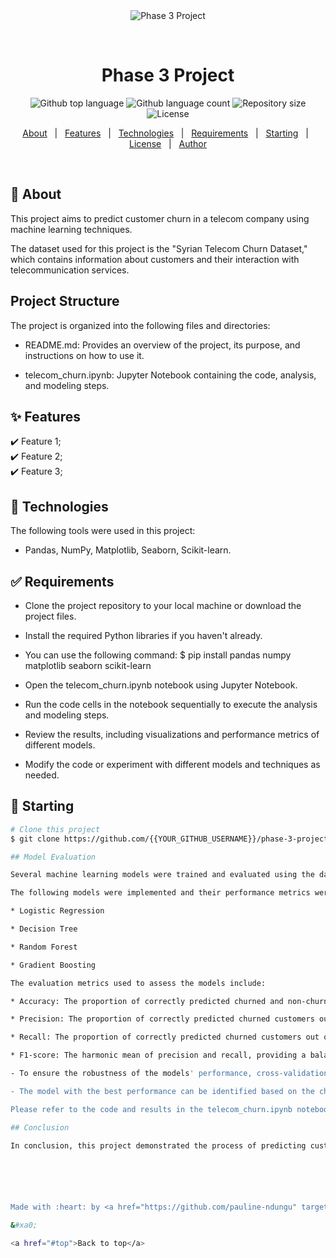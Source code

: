 <div align="center" id="top"> 
  <img src="./.github/app.gif" alt="Phase 3 Project" />

  &#xa0;


</div>

<h1 align="center">Phase 3 Project</h1>

<p align="center">
  <img alt="Github top language" src="https://img.shields.io/github/languages/top/{{YOUR_GITHUB_USERNAME}}/phase-3-project?color=56BEB8">

  <img alt="Github language count" src="https://img.shields.io/github/languages/count/{{YOUR_GITHUB_USERNAME}}/phase-3-project?color=56BEB8">

  <img alt="Repository size" src="https://img.shields.io/github/repo-size/{{YOUR_GITHUB_USERNAME}}/phase-3-project?color=56BEB8">

  <img alt="License" src="https://img.shields.io/github/license/{{YOUR_GITHUB_USERNAME}}/phase-3-project?color=56BEB8">

  <!-- <img alt="Github issues" src="https://img.shields.io/github/issues/{{YOUR_GITHUB_USERNAME}}/phase-3-project?color=56BEB8" /> -->

  <!-- <img alt="Github forks" src="https://img.shields.io/github/forks/{{YOUR_GITHUB_USERNAME}}/phase-3-project?color=56BEB8" /> -->

  <!-- <img alt="Github stars" src="https://img.shields.io/github/stars/{{YOUR_GITHUB_USERNAME}}/phase-3-project?color=56BEB8" /> -->
</p>

<!-- Status -->

<!-- <h4 align="center"> 
	🚧  Phase 3 Project 🚀 Under construction...  🚧
</h4> 

<hr> -->

<p align="center">
  <a href="#dart-about">About</a> &#xa0; | &#xa0; 
  <a href="#sparkles-features">Features</a> &#xa0; | &#xa0;
  <a href="#rocket-technologies">Technologies</a> &#xa0; | &#xa0;
  <a href="#white_check_mark-requirements">Requirements</a> &#xa0; | &#xa0;
  <a href="#checkered_flag-starting">Starting</a> &#xa0; | &#xa0;
  <a href="#memo-license">License</a> &#xa0; | &#xa0;
  <a href="https://github.com/{{pauline-ndungu}}" target="_blank">Author</a>
</p>

<br>

## :dart: About ##


This project aims to predict customer churn in a telecom company using machine learning techniques.

The dataset used for this project is the "Syrian Telecom Churn Dataset," which contains information about customers and their interaction with telecommunication services.

## Project Structure

The project is organized into the following files and directories:

- README.md: Provides an overview of the project, its purpose, and instructions on how to use it.

- telecom_churn.ipynb: Jupyter Notebook containing the code, analysis, and modeling steps.

## :sparkles: Features ##

:heavy_check_mark: Feature 1;\
:heavy_check_mark: Feature 2;\
:heavy_check_mark: Feature 3;

## :rocket: Technologies ##

The following tools were used in this project:

- Pandas, NumPy, Matplotlib, Seaborn, Scikit-learn.

## :white_check_mark: Requirements ##

- Clone the project repository to your local machine or download the project files.

- Install the required Python libraries if you haven't already.
-  You can use the following command:
   $ pip install pandas numpy matplotlib seaborn scikit-learn




- Open the telecom_churn.ipynb notebook using Jupyter Notebook.

- Run the code cells in the notebook sequentially to execute the analysis and modeling steps.

- Review the results, including visualizations and performance metrics of different models.

- Modify the code or experiment with different models and techniques as needed.

## :checkered_flag: Starting ##

```bash
# Clone this project
$ git clone https://github.com/{{YOUR_GITHUB_USERNAME}}/phase-3-project

## Model Evaluation

Several machine learning models were trained and evaluated using the dataset to predict customer churn.

The following models were implemented and their performance metrics were measured:

* Logistic Regression

* Decision Tree

* Random Forest

* Gradient Boosting

The evaluation metrics used to assess the models include:

* Accuracy: The proportion of correctly predicted churned and non-churned customers.

* Precision: The proportion of correctly predicted churned customers out of all predicted churned customers.

* Recall: The proportion of correctly predicted churned customers out of all actual churned customers.

* F1-score: The harmonic mean of precision and recall, providing a balanced measure between the two.

- To ensure the robustness of the models' performance, cross-validation was performed. The dataset was divided into multiple folds, and each model was trained and evaluated multiple times, with different folds used for training and testing. This helps to assess the generalization capability of the models.

- The model with the best performance can be identified based on the chosen evaluation metric and the mean score obtained from cross-validation.

Please refer to the code and results in the telecom_churn.ipynb notebook for detailed information on each model's performance and cross-validation scores

## Conclusion

In conclusion, this project demonstrated the process of predicting customer churn in a telecom company using machine learning techniques. By analyzing the Telecom Churn Dataset and training different models, it was possible to assess the performance of each model using evaluation metrics such as accuracy, precision, recall, and F1-score. Additionally, cross-validation was performed to validate the models' performance and ensure their generalization capability.






Made with :heart: by <a href="https://github.com/pauline-ndungu" target="_blank">{{Pauline Ndung'u}}</a>

&#xa0;

<a href="#top">Back to top</a>
